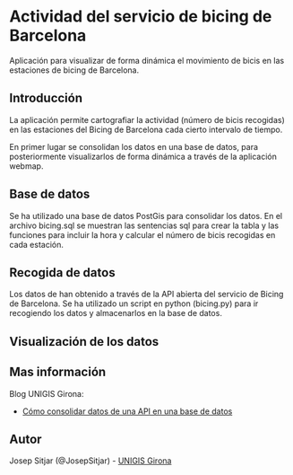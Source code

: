 # Actividad del servicio de bicing de Barcelona

Aplicación para visualizar de forma dinámica el movimiento de bicis en las estaciones de bicing de Barcelona. 

## Introducción

La aplicación permite cartografiar la actividad (número de bicis recogidas) en las estaciones del Bicing de Barcelona cada cierto intervalo de tiempo. 

En primer lugar se consolidan los datos en una base de datos, para posteriormente visualizarlos de forma dinámica a través de la aplicación webmap. 

## Base de datos

Se ha utilizado una base de datos PostGis para consolidar los datos. 
En el archivo bicing.sql se muestran las sentencias sql para crear la tabla y las funciones para incluir la hora y calcular el número de bicis recogidas en cada estación. 

## Recogida de datos

Los datos de han obtenido a través de la API abierta del servicio de Bicing de Barcelona.
Se ha utilizado un script en python (bicing.py) para ir recogiendo los datos y almacenarlos en la base de datos.


## Visualización de los datos



## Mas información

Blog UNIGIS Girona:

- [Cómo consolidar datos de una API en una base de datos](http://www.unigis.es/como-consolidar-datos-de-una-api-en-una-base-de-datos/)

## Autor

Josep Sitjar (@JosepSitjar) - [UNIGIS Girona](http://www.unigis.es) 


